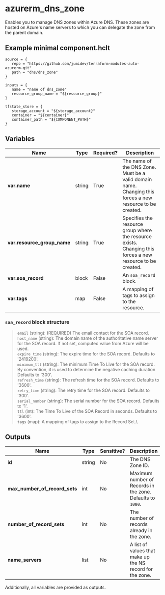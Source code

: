 # azurerm_dns_zone

Enables you to manage DNS zones within Azure DNS. These zones are hosted on Azure's name servers to which you can delegate the zone from the parent domain.

## Example minimal component.hclt

```hcl
source = {
   repo = "https://github.com/jumidev/terraform-modules-auto-azurerm.git" 
   path = "dns/dns_zone" 
}

inputs = {
   name = "name of dns_zone" 
   resource_group_name = "${resource_group}" 
}

tfstate_store = {
   storage_account = "${storage_account}" 
   container = "${container}" 
   container_path = "${COMPONENT_PATH}" 
}

```

## Variables

| Name | Type | Required? |  Description |
| ---- | ---- | --------- |  ----------- |
| **var.name** | string | True | The name of the DNS Zone. Must be a valid domain name. Changing this forces a new resource to be created. | 
| **var.resource_group_name** | string | True | Specifies the resource group where the resource exists. Changing this forces a new resource to be created. | 
| **var.soa_record** | block | False | An `soa_record` block. | 
| **var.tags** | map | False | A mapping of tags to assign to the resource. | 

### `soa_record` block structure

> `email` (string): (REQUIRED) The email contact for the SOA record.\
> `host_name` (string): The domain name of the authoritative name server for the SOA record. If not set, computed value from Azure will be used.\
> `expire_time` (string): The expire time for the SOA record. Defaults to '2419200'.\
> `minimum_ttl` (string): The minimum Time To Live for the SOA record. By convention, it is used to determine the negative caching duration. Defaults to '300'.\
> `refresh_time` (string): The refresh time for the SOA record. Defaults to '3600'.\
> `retry_time` (string): The retry time for the SOA record. Defaults to '300'.\
> `serial_number` (string): The serial number for the SOA record. Defaults to '1'.\
> `ttl` (int): The Time To Live of the SOA Record in seconds. Defaults to '3600'.\
> `tags` (map): A mapping of tags to assign to the Record Set.\



## Outputs

| Name | Type | Sensitive? | Description |
| ---- | ---- | --------- | --------- |
| **id** | string | No  | The DNS Zone ID. | 
| **max_number_of_record_sets** | int | No  | Maximum number of Records in the zone. Defaults to `1000`. | 
| **number_of_record_sets** | int | No  | The number of records already in the zone. | 
| **name_servers** | list | No  | A list of values that make up the NS record for the zone. | 

Additionally, all variables are provided as outputs.
